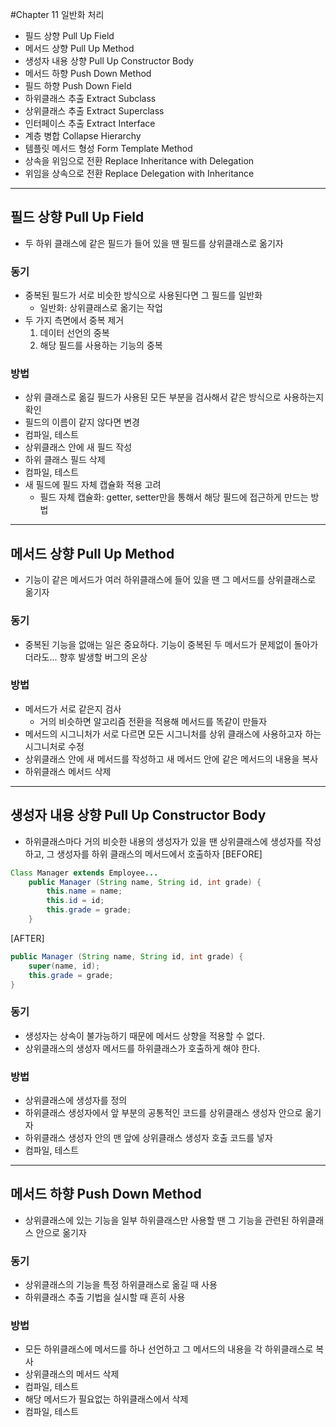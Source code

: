 #Chapter 11 일반화 처리
- 필드 상향 Pull Up Field
- 메서드 상향 Pull Up Method
- 생성자 내용 상향 Pull Up Constructor Body
- 메서드 하향 Push Down Method
- 필드 하향 Push Down Field
- 하위클래스 추출 Extract Subclass
- 상위클래스 추출 Extract Superclass
- 인터페이스 추출 Extract Interface
- 계층 병합 Collapse Hierarchy
- 템플릿 메서드 형성 Form Template Method
- 상속을 위임으로 전환 Replace Inheritance with Delegation
- 위임을 상속으로 전환 Replace Delegation with Inheritance

---
## 필드 상향 Pull Up Field
- 두 하위 클래스에 같은 필드가 들어 있을 땐 필드를 상위클래스로 옮기자

### 동기
- 중복된 필드가 서로 비슷한 방식으로 사용된다면 그 필드를 일반화
  - 일반화: 상위클래스로 옮기는 작업
- 두 가지 측면에서 중복 제거
  1) 데이터 선언의 중복
  2) 해당 필드를 사용하는 기능의 중복

### 방법
- 상위 클래스로 옮길 필드가 사용된 모든 부분을 검사해서 같은 방식으로 사용하는지 확인
- 필드의 이름이 같지 않다면 변경
- 컴파일, 테스트
- 상위클래스 안에 새 필드 작성
- 하위 클래스 필드 삭제
- 컴파일, 테스트 
- 새 필드에 필드 자체 캡슐화 적용 고려 
  - 필드 자체 캡슐화: getter, setter만을 통해서 해당 필드에 접근하게 만드는 방법

---
## 메서드 상향 Pull Up Method
- 기능이 같은 메서드가 여러 하위클래스에 들어 있을 땐 그 메서드를 상위클래스로 옮기자

### 동기
- 중복된 기능을 없애는 일은 중요하다. 기능이 중복된 두 메서드가 문제없이 돌아가더라도... 향후 발생할 버그의 온상

### 방법
- 메서드가 서로 같은지 검사
  - 거의 비슷하면 알고리즘 전환을 적용해 메서드를 똑같이 만들자
- 메서드의 시그니처가 서로 다르면 모든 시그니처를 상위 클래스에 사용하고자 하는 시그니처로 수정
- 상위클래스 안에 새 메서드를 작성하고 새 메서드 안에 같은 메서드의 내용을 복사 
- 하위클래스 메서드 삭제

---
## 생성자 내용 상향 Pull Up Constructor Body
- 하위클래스마다 거의 비슷한 내용의 생성자가 있을 땐 상위클래스에 생성자를 작성하고, 그 생성자를 하위 클래스의 메서드에서 호출하자
[BEFORE]
```java
Class Manager extends Employee...
    public Manager (String name, String id, int grade) {
        this.name = name;
        this.id = id;
        this.grade = grade;
    }
```
[AFTER]
```java
public Manager (String name, String id, int grade) {
    super(name, id);
    this.grade = grade;
}
```
### 동기
- 생성자는 상속이 불가능하기 때문에 메서드 상향을 적용할 수 없다.
- 상위클래스의 생성자 메서드를 하위클래스가 호출하게 해야 한다.

### 방법
- 상위클래스에 생성자를 정의
- 하위클래스 생성자에서 앞 부분의 공통적인 코드를 상위클래스 생성자 안으로 옮기자
- 하위클래스 생성자 안의 맨 앞에 상위클래스 생성자 호출 코드를 넣자 
- 컴파일, 테스트 

---
## 메서드 하향 Push Down Method
- 상위클래스에 있는 기능을 일부 하위클래스만 사용할 땐 그 기능을 관련된 하위클래스 안으로 옮기자

### 동기
- 상위클래스의 기능을 특정 하위클래스로 옮길 때 사용
- 하위클래스 추출 기법을 실시할 때 흔히 사용

### 방법
- 모든 하위클래스에 메서드를 하나 선언하고 그 메서드의 내용을 각 하위클래스로 복사
- 상위클래스의 메서드 삭제
- 컴파일, 테스트
- 해당 메서드가 필요없는 하위클래스에서 삭제
- 컴파일, 테스트



























